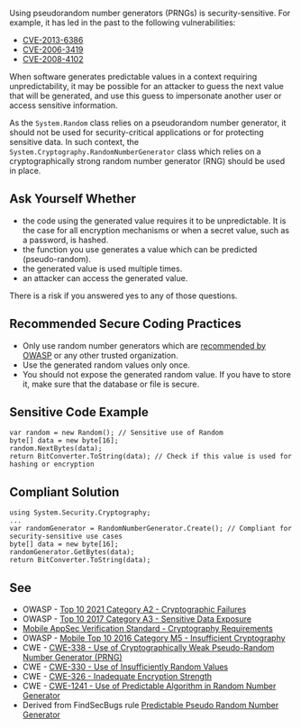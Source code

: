 Using pseudorandom number generators (PRNGs) is security-sensitive. For example, it has led in the past to the following vulnerabilities:

- [CVE-2013-6386](http://cve.mitre.org/cgi-bin/cvename.cgi?name=CVE-2013-6386)
- [CVE-2006-3419](http://cve.mitre.org/cgi-bin/cvename.cgi?name=CVE-2006-3419)
- [CVE-2008-4102](http://cve.mitre.org/cgi-bin/cvename.cgi?name=CVE-2008-4102)

When software generates predictable values in a context requiring unpredictability, it may be possible for an attacker to guess the next value that
will be generated, and use this guess to impersonate another user or access sensitive information.

As the `System.Random` class relies on a pseudorandom number generator, it should not be used for security-critical applications or for
protecting sensitive data. In such context, the `System.Cryptography.RandomNumberGenerator` class which relies on a cryptographically
strong random number generator (RNG) should be used in place.

## Ask Yourself Whether

- the code using the generated value requires it to be unpredictable. It is the case for all encryption mechanisms or when a secret value, such
  as a password, is hashed.
- the function you use generates a value which can be predicted (pseudo-random).
- the generated value is used multiple times.
- an attacker can access the generated value.

There is a risk if you answered yes to any of those questions.

## Recommended Secure Coding Practices

- Only use random number generators which are [recommended by
  OWASP](https://cheatsheetseries.owasp.org/cheatsheets/Cryptographic_Storage_Cheat_Sheet.html#secure-random-number-generation) or any other trusted organization.
- Use the generated random values only once.
- You should not expose the generated random value. If you have to store it, make sure that the database or file is secure.

## Sensitive Code Example

    var random = new Random(); // Sensitive use of Random
    byte[] data = new byte[16];
    random.NextBytes(data);
    return BitConverter.ToString(data); // Check if this value is used for hashing or encryption

## Compliant Solution

    using System.Security.Cryptography;
    ...
    var randomGenerator = RandomNumberGenerator.Create(); // Compliant for security-sensitive use cases
    byte[] data = new byte[16];
    randomGenerator.GetBytes(data);
    return BitConverter.ToString(data);

## See

- OWASP - [Top 10 2021 Category A2 - Cryptographic Failures](https://owasp.org/Top10/A02_2021-Cryptographic_Failures/)
- OWASP - [Top 10 2017 Category A3 - Sensitive Data
  Exposure](https://owasp.org/www-project-top-ten/2017/A3_2017-Sensitive_Data_Exposure)
- [Mobile AppSec
  Verification Standard - Cryptography Requirements](https://mobile-security.gitbook.io/masvs/security-requirements/0x08-v3-cryptography_verification_requirements)
- OWASP - [Mobile Top 10 2016 Category M5 -
  Insufficient Cryptography](https://owasp.org/www-project-mobile-top-10/2016-risks/m5-insufficient-cryptography)
- CWE - [CWE-338 - Use of Cryptographically Weak Pseudo-Random Number Generator (PRNG)](https://cwe.mitre.org/data/definitions/338)
- CWE - [CWE-330 - Use of Insufficiently Random Values](https://cwe.mitre.org/data/definitions/330)
- CWE - [CWE-326 - Inadequate Encryption Strength](https://cwe.mitre.org/data/definitions/326)
- CWE - [CWE-1241 - Use of Predictable Algorithm in Random Number Generator](https://cwe.mitre.org/data/definitions/1241)
- Derived from FindSecBugs rule [Predictable Pseudo Random Number
  Generator](https://h3xstream.github.io/find-sec-bugs/bugs.htm#PREDICTABLE_RANDOM)